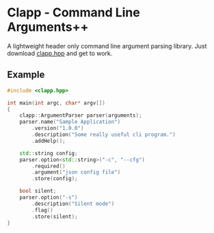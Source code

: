# Clapp - Command Line Arguments++
A lightweight header only command line argument parsing library. Just download [clapp.hpp](include/clapp.hpp) and get to work.

## Example
```cpp
#include <clapp.hpp>

int main(int argc, char* argv[])
{
    clapp::ArgumentParser parser(arguments);
    parser.name("Sample Application")
        .version("1.0.0")
        .description("Some really useful cli program.")
        .addHelp();

    std::string config;
    parser.option<std::string>("-c", "--cfg")
        .required()
        .argument("json config file")
        .store(config);

    bool silent;
    parser.option("-s")
        .description("Silent mode")
        .flag()
        .store(silent);
}
```